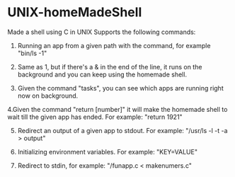 # UNIX-homeMadeShell
Made a shell using C in UNIX
Supports the following commands:

1. Running an app from a given path with the command, for example "bin/ls -1"

2. Same as 1, but if there's a & in the end of the line, it runs on the background and you can keep using the homemade shell.

3. Given the command "tasks", you can see which apps are running right now on background.

4.Given the command "return [number]" it will make the homemade shell to wait till the given app has ended.
For example: "return 1921"

5. Redirect an output of a given app to stdout.
For example: "/usr/ls -l -t -a > output"

6. Initializing environment variables.
For example: "KEY=VALUE"

7. Redirect to stdin, for example: "/funapp.c < makenumers.c"
